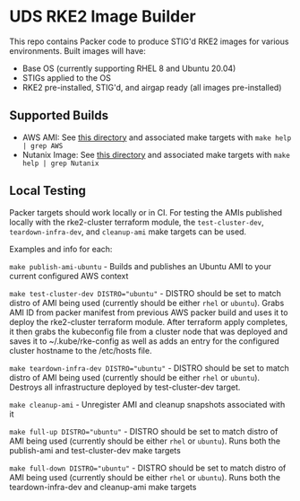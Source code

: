 # UDS RKE2 Image Builder

This repo contains Packer code to produce STIG'd RKE2 images for various environments. Built images will have:
- Base OS (currently supporting RHEL 8 and Ubuntu 20.04)
- STIGs applied to the OS
- RKE2 pre-installed, STIG'd, and airgap ready (all images pre-installed)

## Supported Builds

- AWS AMI: See [this directory](./packer/aws) and associated make targets with `make help | grep AWS`
- Nutanix Image: See [this directory](./packer/nutanix) and associated make targets with `make help | grep Nutanix`

## Local Testing

Packer targets should work locally or in CI. For testing the AMIs published locally with the rke2-cluster terraform module, the `test-cluster-dev`, `teardown-infra-dev`, and `cleanup-ami` make targets can be used.

Examples and info for each:

`make publish-ami-ubuntu` - Builds and publishes an Ubuntu AMI to your current configured AWS context

`make test-cluster-dev DISTRO="ubuntu"` - DISTRO should be set to match distro of AMI being used (currently should be either `rhel` or `ubuntu`). Grabs AMI ID from packer manifest from previous AWS packer build and uses it to deploy the rke2-cluster terraform module. After terraform apply completes, it then grabs the kubeconfig file from a cluster node that was deployed and saves it to ~/.kube/rke-config as well as adds an entry for the configured cluster hostname to the /etc/hosts file.

`make teardown-infra-dev DISTRO="ubuntu"` - DISTRO should be set to match distro of AMI being used (currently should be either `rhel` or `ubuntu`). Destroys all infrastructure deployed by test-cluster-dev target.

`make cleanup-ami` - Unregister AMI and cleanup snapshots associated with it

`make full-up DISTRO="ubuntu"` - DISTRO should be set to match distro of AMI being used (currently should be either `rhel` or `ubuntu`). Runs both the publish-ami and test-cluster-dev make targets

`make full-down DISTRO="ubuntu"` - DISTRO should be set to match distro of AMI being used (currently should be either `rhel` or `ubuntu`). Runs both the teardown-infra-dev and cleanup-ami make targets
